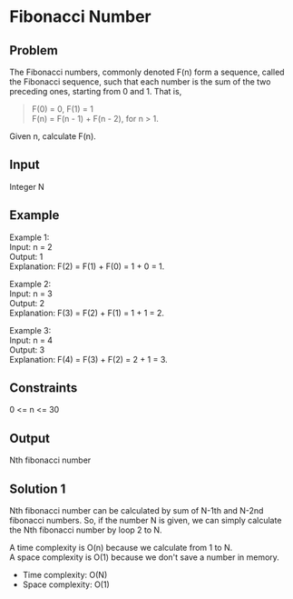 # Fibonacci Number

## Problem

The Fibonacci numbers, commonly denoted F(n) form a sequence, called the Fibonacci sequence, such that each number is the sum of the two preceding ones, starting from 0 and 1. That is,

>F(0) = 0, F(1) = 1  
F(n) = F(n - 1) + F(n - 2), for n > 1.  

Given n, calculate F(n).  

## Input

Integer N

## Example

Example 1:  
Input: n = 2  
Output: 1  
Explanation: F(2) = F(1) + F(0) = 1 + 0 = 1.  

Example 2:  
Input: n = 3  
Output: 2  
Explanation: F(3) = F(2) + F(1) = 1 + 1 = 2.  

Example 3:  
Input: n = 4  
Output: 3  
Explanation: F(4) = F(3) + F(2) = 2 + 1 = 3.  

## Constraints

0 <= n <= 30

## Output

Nth fibonacci number

## Solution 1

Nth fibonacci number can be calculated by sum of N-1th and N-2nd fibonacci numbers. So, if the number N is given, we can simply calculate the Nth fibonacci number by loop 2 to N.  

A time complexity is O(n) because we calculate from 1 to N.  
A space complexity is O(1) because we don't save a number in memory.

- Time complexity: O(N)
- Space complexity: O(1)
